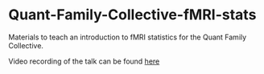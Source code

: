# Quant-Family-Collective-fMRI-stats
Materials to teach an introduction to fMRI statistics for the Quant Family Collective. 

Video recording of the talk can be found [here](https://youtu.be/3DFA4L2COn0?si=Jf5ppegPqYRByJmq)
